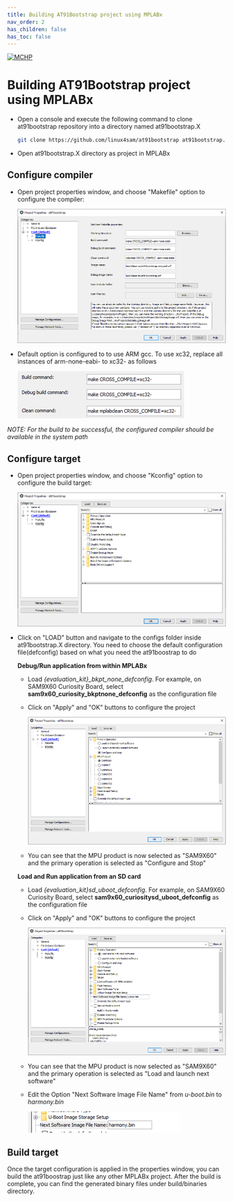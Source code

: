 ```yaml
---
title: Building AT91Bootstrap project using MPLABx
nav_order: 2
has_children: false
has_toc: false
---
```

[![MCHP](https://www.microchip.com/ResourcePackages/Microchip/assets/dist/images/logo.png)](https://www.microchip.com)


# Building AT91Bootstrap project using MPLABx

- Open a console and execute the following command to clone at91bootstrap repository into a directory named at91bootstrap.X

    ```bash
    git clone https://github.com/linux4sam/at91bootstrap at91bootstrap.X
    ```
- Open at91bootstrap.X directory as project in MPLABx

## Configure compiler

- Open project properties window, and choose "Makefile" option to configure the compiler:

    ![](images/properties_makefile.png)

- Default option is configured to to use ARM gcc. To use xc32, replace all instances of arm-none-eabi- to xc32- as follows

    ![](images/properties_makefile_xc32.png)

*NOTE: For the build to be successful, the configured compiler should be available in the system path*

## Configure target

- Open project properties window, and choose "Kconfig" option to configure the build target:

    ![](images/properties_kconfig.png)

- Click on "LOAD" button and navigate to the configs folder inside at91bootstrap.X directory. You need to choose the default configuration file(defconfig) based on what you need the at91boostrap to do

  **Debug/Run application from within MPLABx**

  - Load *{evaluation_kit}_bkpt_none_defconfig*. For example, on SAM9X60 Curiosity Board, select **sam9x60_curiosity_bkptnone_defconfig** as the configuration file

  - Click on "Apply" and "OK" buttons to configure the project

    ![](images/properties_kconfig_bkpt_none.png)

  - You can see that the MPU product is now selected as "SAM9X60" and the primary operation is selected as "Configure and Stop"

  **Load and Run application from an SD card**

  - Load *{evaluation_kit}sd_uboot_defconfig*. For example, on SAM9X60 Curiosity Board, select **sam9x60_curiositysd_uboot_defconfig** as the configuration file

  - Click on "Apply" and "OK" buttons to configure the project

    ![](images/properties_kconfig_sd_boot.png)

  - You can see that the MPU product is now selected as "SAM9X60" and the primary operation is selected as "Load and launch next software"

  - Edit the Option "Next Software Image File Name" from *u-boot.bin* to *harmony.bin*

    ![](images/properties_kconfig_sd_boot_harmony.png)

## Build target

Once the target configuration is applied in the properties window, you can build the at91boostrap just like any other MPLABx project. After the build is complete, you can find the generated binary files under build/binaries directory.
